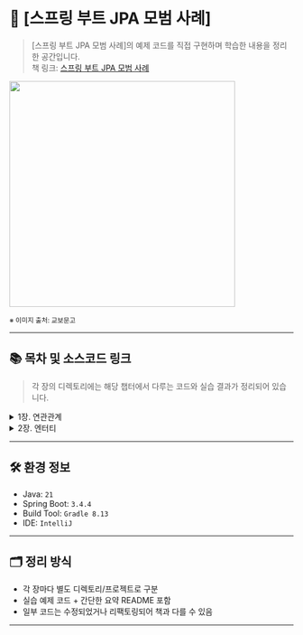 # 📘 [스프링 부트 JPA 모범 사례]

> [스프링 부트 JPA 모범 사례]의 예제 코드를 직접 구현하며 학습한 내용을 정리한 공간입니다.  
> 책 링크: [스프링 부트 JPA 모범 사례](https://product.kyobobook.co.kr/detail/S000212718293)


<img src="https://contents.kyobobook.co.kr/sih/fit-in/458x0/pdt/9791161758305.jpg" width="400px">

<sub>※ 이미지 출처: 교보문고</sub>

---

## 📚 목차 및 소스코드 링크

> 각 장의 디렉토리에는 해당 챕터에서 다루는 코드와 실습 결과가 정리되어 있습니다.

<details>
<summary>1장. 연관관계</summary>
<div markdown="1">

| NO | 항목                                                                    | 소스코드 경로                                                                                 |
|----|-----------------------------------------------------------------------|-----------------------------------------------------------------------------------------|
| 1  | @OneToMay 연관관계를 효과적으로 구성하는 방법                                         | [/chapter1/OneToManyBidirectional](chapter1/OneToManyBidirectional)                     |
| 2  | 단방향 @OneToMany 연관관계를 피해야 하는 이유                                        | [/chapter1/OneToManyUnidirectional](chapter1/OneToManyUnidirectional)                   |
| 3  | 단방향 @ManyToOne의 효율성                                                   | [/chapter1/JustManyToOne](chapter1/JustManyToOne)                                       |
| 4  | @ManyToMany 연관관계를 효과적으로 구성하는 방법                                       | [/chapter1/ManyToManyBidirectional](chapter1/ManyToManyBidirectional)                   |
| 5  | @ManyToMany에서 Set이 List보다 나은 이유                                       | [/chapter1/ManyToManyBidirectionalListVsSet](chapter1/ManyToManyBidirectionalListVsSet) |
| 6  | CascadeType.REMOVE 및 orphanRemoval=true를 사용해 하위 엔터티 제거를 피해야 하는 이유와 시기 | [/chapter1/CascadeChildRemoval](chapter1/CascadeChildRemoval)                           |
| 7  | JPA 엔터티 그래프를 통해 연관관계를 가져오는 방법                                         | [/chapter1/EntityGraphAttributePaths](chapter1/EntityGraphAttributePaths)               |
| 8  | JPA 엔터티 서브그래프를 통해 연관관계를 가져오는 방법                                       | [/chapter1/NamedSubgraph](chapter1/NamedSubgraph)                                       |
| 9  | 엔터티 그래프 및 기본 속성 처리 방법                                                 | [/chapter1/NamedEntityGraphBasicAttrs](chapter1/NamedEntityGraphBasicAttrs)             |
| 10 | 하이버네이트 @Where 어노테이션을 통한 연관관계 필터링 처리                                   | [/chapter1/FilterAssociation](chapter1/FilterAssociation)                               |
| 11 | @MapsId를 통한 단방향/양방향 @OneToOne 최적화 방법                                  | [/chapter1/OneToOneMapsId](chapter1/OneToOneMapsId)                                     |
| 12 | 단 하나의 연관관계만 Null이 아닌지 확인하는 방법                                         | [/chapter1/ChooseOnlyOneAssociation](chapter1/ChooseOnlyOneAssociation)                 |

</div>
</details>

<details>
<summary>2장. 엔터티</summary>
<div markdown="1">

| NO | 항목                                | 소스코드 경로                                   |
|----|-----------------------------------|-------------------------------------------|
| 13 | 엔터티의 플루언트 API 스타일 적용 방법           | [/chapter2/FluentApi](chapter2/FluentApi) |
| 14 | 하이버네이트 프록시를 통한 자식 측에서 부모 연관관계 채우기 | [/chapter2/PopulatingChildViaProxy](chapter2/PopulatingChildViaProxy) |
| 15 | 영속성 레이어에서 자바 8 Optional 사용 방법 | [/chapter2/Optional](chapter2/Optional) |

</div>
</details>

---

## 🛠️ 환경 정보

- Java: `21`
- Spring Boot: `3.4.4`
- Build Tool: `Gradle 8.13`
- IDE: `IntelliJ`

---

## 🗂️ 정리 방식

- 각 장마다 별도 디렉토리/프로젝트로 구분
- 실습 예제 코드 + 간단한 요약 README 포함
- 일부 코드는 수정되었거나 리팩토링되어 책과 다를 수 있음

---

